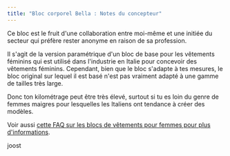 ```yaml
---
title: "Bloc corporel Bella : Notes du concepteur"
---
```


Ce bloc est le fruit d'une collaboration entre moi-même et une initiée du secteur qui préfère rester anonyme en raison de sa profession.

Il s'agit de la version paramétrique d'un bloc de base pour les vêtements féminins qui est utilisé dans l'industrie en Italie pour concevoir des vêtements féminins. Cependant, bien que le bloc s'adapte à tes mesures, le bloc original sur lequel il est basé n'est pas vraiment adapté à une gamme de tailles très large.

Donc ton kilométrage peut être très élevé, surtout si tu es loin du genre de femmes maigres pour lesquelles les Italiens ont tendance à créer des modèles.

Voir aussi [cette FAQ sur les blocs de vêtements pour femmes pour plus d'informations](/docs/faq/womenswear-blocks).

joost

